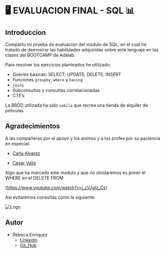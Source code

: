 
# 🖥️ EVALUACION FINAL - SQL  📊




## Introduccion

Comparto mi prueba de evaluacion del modulo de SQL, en el cual he tratado de demostrar las habilidades adquiridas sobre este lenguaje en las clases del BOOTCAMP de Adalab.

Para resolver los ejercicios planteados he utilizado:

- Queries básicas: SELECT; UPDATE; DELETE; INSERT 
- Funciones `groupby`, `where` y `having`
- `joins`
- Subconsultas y consultas correlacionadas 
- CTE’s

La BBDD utilizada ha sido `sakila` que recrea una tienda de alquiler de películas
## Agradecimientos
A las compañeras por el apoyo y los animos y a los profes por su paciencia en especial:

- [Carla Alvarez](https://www.linkedin.com/in/carlaalvarezlopez/)

- [Cesar Valle](https://www.linkedin.com/in/cesar-valle-iturriaga/)

 Algo que ha marcado este modulo y que no olvidaremos es poner el WHERE en el DELETE FROM
 
 (https://www.youtube.com/watch?v=i_cVJgIz_Cs)

 Asi evitaremos consultas como la siguiente: 

 


 

![Logo](https://i.pinimg.com/originals/d0/62/9b/d0629b914b775cade9c9328f649b1a5e.jpg)


## Autor

- Rebeca Enriquez
    - [Linkedin](https://www.linkedin.com/in/rebeca-enr%C3%ADquez-mart%C3%ADn-a2ab71176/)
    - [Git_Hub](https://github.com/rebeca-enma)


